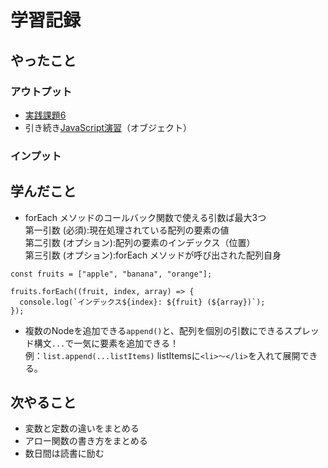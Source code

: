 # 学習記録

## やったこと

### アウトプット
- [実践課題6](../practice/tasks/6_js_array/)
- 引き続き[JavaScript演習](../practice/javascript/)（オブジェクト）

### インプット

## 学んだこと
- forEach メソッドのコールバック関数で使える引数ば最大3つ  
第一引数 (必須):現在処理されている配列の要素の値  
第二引数 (オプション):配列の要素のインデックス（位置）  
第三引数 (オプション):forEach メソッドが呼び出された配列自身
```
const fruits = ["apple", "banana", "orange"];

fruits.forEach((fruit, index, array) => {
  console.log(`インデックス${index}: ${fruit} (${array})`);
});
```
- 複数のNodeを追加できる`append()`と、配列を個別の引数にできるスプレッド構文`...`で一気に要素を追加できる！  
例：`list.append(...listItems)` listItemsに`<li>～</li>`を入れて展開できる。

## 次やること
- 変数と定数の違いをまとめる
- アロー関数の書き方をまとめる
- 数日間は読書に励む